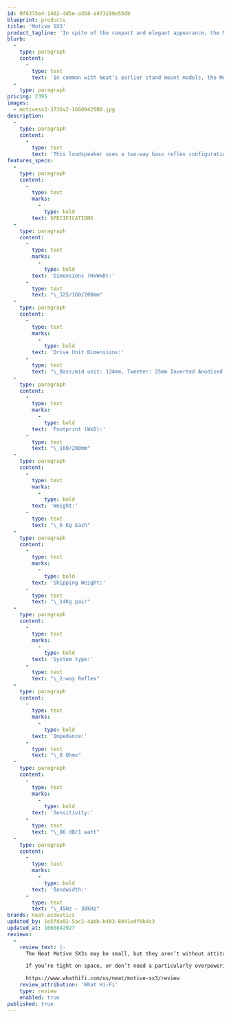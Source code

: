 ```yaml
---
id: 0f6375e4-1462-4d5e-a3b8-a973198e55db
blueprint: products
title: 'Motive SX3'
product_tagline: 'In spite of the compact and elegant appearance, the Motive SX3 surprises with its agility, its astonishing bass and beautifully open mid range.'
blurb:
  -
    type: paragraph
    content:
      -
        type: text
        text: 'In common with Neat’s earlier stand mount models, the Motive SX3 once again raises the standard of sound quality expected from a speaker of this size and price. Ideal for use in smaller spaces or as a rear speaker in a multi-channel system, the SX3 has an open and strikingly clear sound with faithful dynamics and a focussed stereo image.'
  -
    type: paragraph
pricing: 2395
images:
  - motivesx3-3736v2-1660842900.jpg
description:
  -
    type: paragraph
    content:
      -
        type: text
        text: 'This loudspeaker uses a two-way bass reflex configuration. The bass reflex port is fitted to the bottom of the rear panel. The tweeter is the new and upgraded unit used throughout the Motive SX range and features a huge screened magnet assembly and a 25mm inverted anodised aluminium dome. This type of tweeter is usually only found in more expensive high-end loudspeakers and is therefore an exceptional inclusion to the Motive SX designs'
features_specs:
  -
    type: paragraph
    content:
      -
        type: text
        marks:
          -
            type: bold
        text: SPECIFICATIONS
  -
    type: paragraph
    content:
      -
        type: text
        marks:
          -
            type: bold
        text: 'Dimensions (HxWxD):'
      -
        type: text
        text: "\_325/160/200mm"
  -
    type: paragraph
    content:
      -
        type: text
        marks:
          -
            type: bold
        text: 'Drive Unit Dimensions:'
      -
        type: text
        text: "\_Bass/mid unit: 134mm, Tweeter: 25mm Inverted Anodised Aluminium Dome"
  -
    type: paragraph
    content:
      -
        type: text
        marks:
          -
            type: bold
        text: 'Footprint (WxD):'
      -
        type: text
        text: "\_160/200mm"
  -
    type: paragraph
    content:
      -
        type: text
        marks:
          -
            type: bold
        text: 'Weight:'
      -
        type: text
        text: "\_6 Kg Each"
  -
    type: paragraph
    content:
      -
        type: text
        marks:
          -
            type: bold
        text: 'Shipping Weight:'
      -
        type: text
        text: "\_14Kg pair"
  -
    type: paragraph
    content:
      -
        type: text
        marks:
          -
            type: bold
        text: 'System type:'
      -
        type: text
        text: "\_2-way Reflex"
  -
    type: paragraph
    content:
      -
        type: text
        marks:
          -
            type: bold
        text: 'Impedance:'
      -
        type: text
        text: "\_8 Ohms"
  -
    type: paragraph
    content:
      -
        type: text
        marks:
          -
            type: bold
        text: 'Sensitivity:'
      -
        type: text
        text: "\_86 dB/1 watt"
  -
    type: paragraph
    content:
      -
        type: text
        marks:
          -
            type: bold
        text: 'Bandwidth:'
      -
        type: text
        text: "\_45Hz – 30kHz"
brands: neat-acoustics
updated_by: 1e5fda92-5ac2-4abb-b403-8041edf0b4c3
updated_at: 1660842927
reviews:
  -
    review_text: |-
      The Neat Motive SX3s may be small, but they aren’t without attitude.

      If you’re tight on space, or don’t need a particularly overpowering sound, these articulate, fun-loving speakers should be a certain shoo-in for your shortlist.

      https://www.whathifi.com/us/neat/motive-sx3/review
    review_attribution: 'What Hi-Fi'
    type: review
    enabled: true
published: true
---
```

